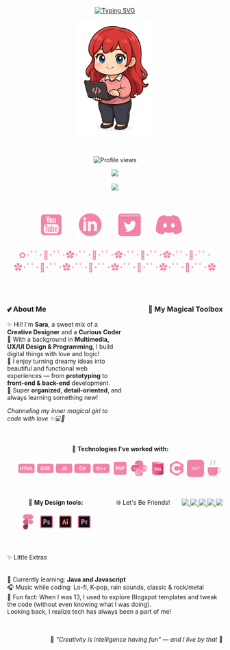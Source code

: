 <p align="center">
  <a href="https://github.com/DenverCoder1/readme-typing-svg">
    <img src="https://readme-typing-svg.demolab.com?font=Quicksand&size=36&pause=1000&color=F283A5&center=true&vCenter=true&width=400&lines=Hey%2C+I'm+Sara!+%F0%9F%8C%B9" alt="Typing SVG" />
  </a>
</p>


<!--char-->
<p align="center">
  <img src="https://github.com/saramchq/saramchq/raw/main/assets/char.png" alt="Sara chibi character" width="180"/>
</p>
<br>
<p align="center">
  <img src="https://komarev.com/ghpvc/?username=saramchq&color=F283A5&style=for-the-badge" alt="Profile views" />
</p>

<!-- Typing SVG -->
<p align="center">
  <!-- Typing SVG baseado no projeto de DenverCoder1 -->
  <a href="https://github.com/DenverCoder1/readme-typing-svg">
    <img src="https://readme-typing-svg.demolab.com/?lines=Creative%20Dev%20%26%20UX%2FUI%20Designer;Always%20learning%20something%20new%20%F0%9F%8C%9F;Coding%20with%20love%20and%20a%20bit%20of%20magic%20%E2%9C%A8&font=Quicksand&center=true&width=500&height=45&color=F79BCF&vCenter=true&pause=1000&size=20" />
  </a>
</p>

<!--status-->
<p align="center">
  <img src="https://github-readme-stats.vercel.app/api?username=saramchq&show_icons=true&title_color=F283A5&icon_color=F283A5&text_color=F6D7E0&bg_color=00000000&border_radius=10" />
</p>

<br>
<p align="center">
  <a href="https://www.youtube.com/@saralunee"><img width="64px" src="https://github.com/saramchq/saramchq/blob/main/assets/icons8-youtube-48.png"/></a>
  &#8287;&#8287;&#8287;&#8287;&#8287;
  <a href="https://www.linkedin.com/in/saraluisam/"><img width="64px" src="https://github.com/saramchq/saramchq/blob/main/assets/icons8-linkedin-48.png"/></a>
  &#8287;&#8287;&#8287;&#8287;&#8287;
  <a href="https://twitter.com/saracoding"><img width="64px" src="https://github.com/saramchq/saramchq/blob/main/assets/icons8-twitter-squared-64.png"/></a>
  &#8287;&#8287;&#8287;&#8287;&#8287;
  <a href="https://discord.gg/users/saracoding"><img width="64px" src="https://github.com/saramchq/saramchq/blob/main/assets/icons8-discord-80.png"/></a>
  &#8287;&#8287;&#8287;&#8287;&#8287;

<p align="center" style="color: #F283A5; font-size: 20px;">✿･ﾟﾟ･🌸･ﾟﾟ･✿･ﾟﾟ･🌸･ﾟﾟ･✿･ﾟﾟ･🌸･ﾟﾟ･✿･ﾟﾟ･🌸･ﾟﾟ･✿･ﾟﾟ･🌸･ﾟﾟ･✿･ﾟﾟ･🌸･ﾟﾟ･✿･ﾟﾟ･🌸･ﾟﾟ･✿･ﾟﾟ･🌸･ﾟﾟ･✿</p>
<br>

<p align="center">
<div style="display: flex; justify-content: space-between; align-items: flex-start; gap: 20px; flex-wrap: wrap;">

  <div style="flex: 1; min-width: 250px; max-width: 500px;">
    <h3>💕 About Me</h3>
    <p>
      ✨ Hii! I'm <b>Sara</b>, a sweet mix of a <b>Creative Designer</b> and a <b>Curious Coder</b><br>
      🌸 With a background in <b>Multimedia, UX/UI Design & Programming</b>, I build digital things with love and logic!<br>
      🎀 I enjoy turning dreamy ideas into beautiful and functional web experiences — from <b>prototyping</b> to <b>front-end & back-end</b> development.<br>
      🧁 Super <b>organized</b>, <b>detail-oriented</b>, and always learning something new!
    </p>
    <p><i>Channeling my inner magical girl to code with love ✨💻🌙</i></p>
  </div>
</p>
<br>
<h3 align="center">💼 My Magical Toolbox</h3></p>

<p align="center">🧪 <b>Technologies I've worked with:</b><br><br> 

<img src="https://github.com/saramchq/saramchq/blob/main/assets/icons8-html-48.png" width="40" title="HTML5"/>
<img src="https://github.com/saramchq/saramchq/blob/main/assets/icons8-css-48.png" width="40" title="CSS3"/>
<img src="https://github.com/saramchq/saramchq/blob/main/assets/icons8-js-48.png" width="40" title=".javascript"/>
<img src="https://github.com/saramchq/saramchq/blob/main/assets/icons8-cs-48.png" width="40" title="C#"/>
<img src="https://github.com/saramchq/saramchq/blob/main/assets/icons8-c-plus-plus-48.png" width="40" title="C++"/>
<img src="https://github.com/saramchq/saramchq/blob/main/assets/icons8-php-48.png" width="40" title="PHP"/>
<img src="https://github.com/saramchq/saramchq/blob/main/assets/icons8-python-64.png" width="40" title="Python"/>
<img src="https://github.com/saramchq/saramchq/blob/main/assets/icons8-sql-48.png" width="40" title="MySQL"/>
<img src="https://github.com/saramchq/saramchq/blob/main/assets/icons8-c-48.png" width="40" title="C"/>
<img src="https://github.com/saramchq/saramchq/blob/main/assets/icons8-.net-32.png" width="40" title=".NET"/>
<img src="https://github.com/saramchq/saramchq/blob/main/assets/icons8-java-58.png" width="40" title=".java"/>
</p>
<br>

<p align="center">🎨 <b>My Design tools:</b><br><br>
<img src="https://github.com/saramchq/saramchq/blob/main/assets/figma.png" width="40" title="Figma"/>
<img src="https://github.com/saramchq/saramchq/blob/main/assets/ps.png" width="40" title="PS"/>
<img src="https://github.com/saramchq/saramchq/blob/main/assets/icons8-illustrator-48.png" width="40" title="Illustrator"/>
<img src="https://github.com/saramchq/saramchq/blob/main/assets/premiere.png" width="40" title="Premiere"/>
</p>
<br>
<p align="center"> 🌐 Let's Be Friends!</p>

<p align="center">
  <a href="https://www.youtube.com/@saralunee">
    <img src="https://img.shields.io/static/v1?message=YouTube&logo=youtube&label=&color=F283A5&logoColor=white&style=for-the-badge" height="35"/>
  </a>
  <a href="https://www.instagram.com/saracoding/">
    <img src="https://img.shields.io/static/v1?message=Instagram&logo=instagram&label=&color=F283A5&logoColor=white&style=for-the-badge" height="35"/>
  </a>
  <a href="https://discordapp.com/users/saracoding">
    <img src="https://img.shields.io/static/v1?message=Discord&logo=discord&label=&color=F283A5&logoColor=white&style=for-the-badge" height="35"/>
  </a>
  <a href="mailto:saaracoding@gmail.com">
    <img src="https://img.shields.io/static/v1?message=Gmail&logo=gmail&label=&color=F283A5&logoColor=white&style=for-the-badge" height="35"/>
  </a>
  <a href="https://www.linkedin.com/in/saraluisam/">
    <img src="https://img.shields.io/static/v1?message=LinkedIn&logo=linkedin&label=&color=F283A5&logoColor=white&style=for-the-badge" height="35"/>
  </a>
</p>
<br>
✨ Little Extras

🌷 Currently learning: **Java and Javascript**  
🎧 Music while coding: Lo-fi, K-pop, rain sounds, classic & rock/metal<br>
🧸 Fun fact: When I was 13, I used to explore Blogspot templates and tweak the code (without even knowing what I was doing). <br>
Looking back, I realize tech has always been a part of me!</p>


🌙 <i>"Creativity is intelligence having fun" — and I live by that</i> 💖

